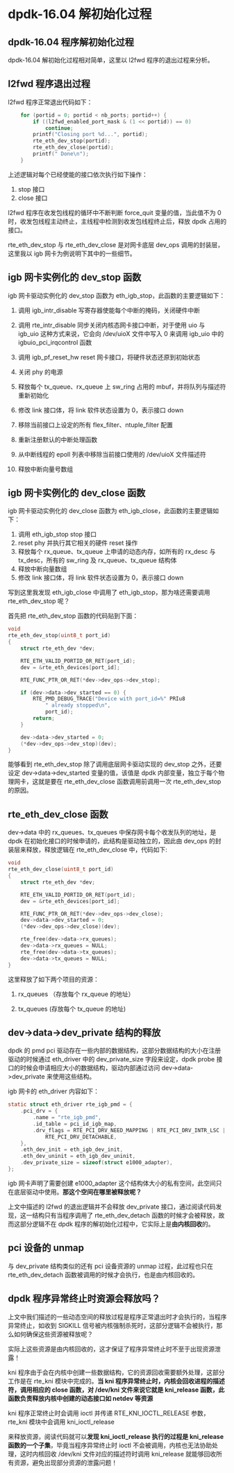 # dpdk-16.04 解初始化过程
## dpdk-16.04 程序解初始化过程
dpdk-16.04 解初始化过程相对简单，这里以 l2fwd 程序的退出过程来分析。

## l2fwd 程序退出过程

l2fwd 程序正常退出代码如下：

```c
	for (portid = 0; portid < nb_ports; portid++) {
		if ((l2fwd_enabled_port_mask & (1 << portid)) == 0)
			continue;
		printf("Closing port %d...", portid);
		rte_eth_dev_stop(portid);
		rte_eth_dev_close(portid);
		printf(" Done\n");
	}
```

上述逻辑对每个已经使能的接口依次执行如下操作：

1. stop 接口
2. close 接口

l2fwd 程序在收发包线程的循环中不断判断 force_quit 变量的值，当此值不为 0 时，收发包线程主动终止，主线程中检测到收发包线程终止后，释放 dpdk 占用的接口。

rte_eth_dev_stop 与 rte_eth_dev_close 是对网卡底层 dev_ops 调用的封装层，这里我以 igb 网卡为例说明下其中的一些细节。

## igb 网卡实例化的 dev_stop 函数

igb 网卡驱动实例化的 dev_stop 函数为 eth_igb_stop，此函数的主要逻辑如下：

1. 调用 igb_intr_disable 写寄存器使能每个中断的掩码，关闭硬件中断
2. 调用 rte_intr_disable 同步关闭内核态网卡接口中断，对于使用 uio 与 igb_uio 这种方式来说，它会向 /dev/uioX 文件中写入 0 来调用 igb_uio 中的 igbuio_pci_irqcontrol 函数
3. 调用 igb_pf_reset_hw reset 网卡接口，将硬件状态还原到初始状态
4. 关闭 phy 的电源
5. 释放每个 tx_queue、rx_queue 上 sw_ring 占用的 mbuf，并将队列与描述符重新初始化
6. 修改 link 接口体，将 link 软件状态设置为 0，表示接口 down
7. 移除当前接口上设定的所有 flex_filter、ntuple_filter 配置
8. 重新注册默认的中断处理函数
9. 从中断线程的 epoll 列表中移除当前接口使用的 /dev/uioX 文件描述符

10. 释放中断向量号数组



## igb 网卡实例化的 dev_close 函数

igb 网卡驱动实例化的 dev_close 函数为 eth_igb_close，此函数的主要逻辑如下：

1. 调用 eth_igb_stop stop 接口
2. reset phy 并执行其它相关的硬件 reset 操作
3. 释放每个 rx_queue、tx_queue 上申请的动态内存，如所有的 rx_desc 与 tx_desc，所有的 sw_ring 及 rx_queue、tx_queue 结构体
4. 释放中断向量数组
5. 修改 link 接口体，将 link 软件状态设置为 0，表示接口 down

写到这里我发现 eth_igb_close 中调用了 eth_igb_stop，那为啥还需要调用 rte_eth_dev_stop 呢？

首先把 rte_eth_dev_stop 函数的代码贴到下面：

```c
void
rte_eth_dev_stop(uint8_t port_id)
{
    struct rte_eth_dev *dev;

    RTE_ETH_VALID_PORTID_OR_RET(port_id);
    dev = &rte_eth_devices[port_id];

    RTE_FUNC_PTR_OR_RET(*dev->dev_ops->dev_stop);

    if (dev->data->dev_started == 0) {
        RTE_PMD_DEBUG_TRACE("Device with port_id=%" PRIu8
            " already stopped\n",
            port_id);
        return;
    }

    dev->data->dev_started = 0;
    (*dev->dev_ops->dev_stop)(dev);
}

```

能够看到 rte_eth_dev_stop 除了调用底层网卡驱动实现的 dev_stop 之外，还要设定 dev->data->dev_started 变量的值，该值是 dpdk 内部变量，独立于每个物理网卡，这就是要在 rte_eth_dev_close 函数调用前调用一次 rte_eth_dev_stop 的原因。

## rte_eth_dev_close 函数

dev->data 中的 rx_queues、tx_queues 中保存网卡每个收发队列的地址，是 dpdk 在初始化接口的时候申请的，此结构是驱动独立的，因此由 dev_ops 的封装层来释放，释放逻辑在 rte_eth_dev_close 中，代码如下:

```c
void
rte_eth_dev_close(uint8_t port_id)
{
	struct rte_eth_dev *dev;

	RTE_ETH_VALID_PORTID_OR_RET(port_id);
	dev = &rte_eth_devices[port_id];

	RTE_FUNC_PTR_OR_RET(*dev->dev_ops->dev_close);
	dev->data->dev_started = 0;
	(*dev->dev_ops->dev_close)(dev);

	rte_free(dev->data->rx_queues);
	dev->data->rx_queues = NULL;
	rte_free(dev->data->tx_queues);
	dev->data->tx_queues = NULL;
}
```

这里释放了如下两个项目的资源：

1. rx_queues （存放每个 rx_queue 的地址）

2. tx_queues (存放每个 tx_queue 的地址)

## dev->data->dev_private 结构的释放

dpdk 的 pmd pci 驱动存在一些内部的数据结构，这部分数据结构的大小在注册驱动的时候通过 eth_driver 中的 dev_private_size 字段来设定，dpdk probe 接口的时候会申请相应大小的数据结构，驱动内部通过访问 dev->data->dev_private 来使用这些结构。

igb 网卡的 eth_driver 内容如下：

```c
static struct eth_driver rte_igb_pmd = {
	.pci_drv = {
		.name = "rte_igb_pmd",
		.id_table = pci_id_igb_map,
		.drv_flags = RTE_PCI_DRV_NEED_MAPPING | RTE_PCI_DRV_INTR_LSC |
			RTE_PCI_DRV_DETACHABLE,
	},
	.eth_dev_init = eth_igb_dev_init,
	.eth_dev_uninit = eth_igb_dev_uninit,
	.dev_private_size = sizeof(struct e1000_adapter),
};
```

igb 网卡声明了需要创建 e1000_adapter 这个结构体大小的私有空间，此空间只在底层驱动中使用。**那这个空间在哪里被释放呢？**

上文中描述的 l2fwd 的退出逻辑并不会释放 dev_private 接口，通过阅读代码发现，这一结构只有当程序调用了 rte_eth_dev_detach 函数的时候才会被释放，故而这部分逻辑不在 dpdk 程序的解初始化过程中，它实际上是**由内核回收**的。

## pci 设备的 unmap 

与 dev_private 结构类似的还有 pci 设备资源的 unmap 过程，此过程也只在 rte_eth_dev_detach 函数被调用的时候才会执行，也是由内核回收的。

## dpdk 程序异常终止时资源会释放吗？

上文中我们描述的一些动态空间的释放过程是程序正常退出时才会执行的，当程序异常终止，如收到 SIGKILL 信号被内核强制杀死时，这部分逻辑不会被执行，那么如何确保这些资源被释放呢？

实际上这些资源是由内核回收的，这才保证了程序异常终止时不至于出现资源泄露！

kni 程序由于会在内核中创建一些数据结构，它的资源回收需要额外处理，这部分工作是在 rte_kni 模块中完成的。**当 kni 程序异常终止时，内核会回收进程的描述符，调用相应的 close 函数，对 /dev/kni 文件来说它就是 kni_release 函数，此函数负责释放内核中创建的动态接口如 netdev 等资源**



kni 程序正常终止时会调用 ioctl 并传递 RTE_KNI_IOCTL_RELEASE 参数，rte_kni 模块中会调用 kni_ioctl_release 

来释放资源，阅读代码就可以**发现 kni_ioctl_release 执行的过程是 kni_release 函数的一个子集**，毕竟当程序异常终止时 ioctl 不会被调用，内核也无法协助处理，这时内核回收 /dev/kni 文件对应的描述符时调用 kni_release 就能够回收所有资源，避免出现部分资源的泄露问题！